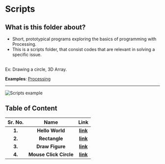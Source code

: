 # Scripts

## What is this folder about?
* Short, prototypical programs exploring the basics of programming with Processing.
* This is a scripts folder, that consist codes that are relevant in solving a specific issue.
<br/>
Ex: Drawing a circle, 3D Array.

__Examples__: [Processing](https://processing.org/examples/)
___

![Scripts example](https://d1v7jayx2s9clc.cloudfront.net/user/pages/49.processing/2.16d%20IDE-Beta.jpg)

## Table of Content

Sr. No.                    |   Name                    |       Link
:-------------------------:|:-------------------------:|:-------------------------:
**1.**                 | **Hello World**                  |                  **[link](https://github.com/Robotics-Club-BMU/Processing_maniac/blob/main/Scripts/HelloWorld/)**
**2.**                 | **Rectangle**                  |                  **[link](https://github.com/Robotics-Club-BMU/Processing_maniac/blob/main/Scripts/Rectangle/)**
**3.**                 | **Draw Figure**                  |                  **[link](https://github.com/Robotics-Club-BMU/Processing_maniac/blob/main/Scripts/DrawFigure/)**
**4.**                 | **Mouse Click Circle**                  |                  **[link](https://github.com/Robotics-Club-BMU/Processing_maniac/blob/main/Scripts/MouseClickCircle/)**